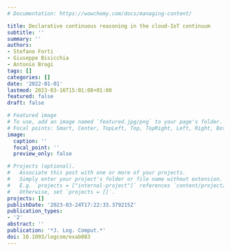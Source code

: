 ```yaml
---
# Documentation: https://wowchemy.com/docs/managing-content/

title: Declarative continuous reasoning in the cloud-IoT continuum
subtitle: ''
summary: ''
authors:
- Stefano Forti
- Giuseppe Bisicchia
- Antonio Brogi
tags: []
categories: []
date: '2022-01-01'
lastmod: 2023-03-16T15:01:08+01:00
featured: false
draft: false

# Featured image
# To use, add an image named `featured.jpg/png` to your page's folder.
# Focal points: Smart, Center, TopLeft, Top, TopRight, Left, Right, BottomLeft, Bottom, BottomRight.
image:
  caption: ''
  focal_point: ''
  preview_only: false

# Projects (optional).
#   Associate this post with one or more of your projects.
#   Simply enter your project's folder or file name without extension.
#   E.g. `projects = ["internal-project"]` references `content/project/deep-learning/index.md`.
#   Otherwise, set `projects = []`.
projects: []
publishDate: '2023-03-24T17:22:33.379215Z'
publication_types:
- '2'
abstract: ''
publication: '*J. Log. Comput.*'
doi: 10.1093/logcom/exab083
---
```

